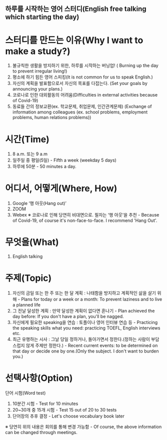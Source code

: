 ## 하루를 시작하는 영어 스터디(English free talking which starting the day)

# 스터디를 만드는 이유(Why I want to make a study?)
1. 불규칙한 생활을 방지하기 위한, 하루를 시작하는 버닝업! ( Burning up the day to prevent irregular living!)
2. 평소에 하기 힘든 영어 스피킹(It is not common for us to speak English.)
3. 자신의 계획을 발표함으로서 자신의 목표를 다잡는다. (Set your goals by announcing your plans.)
4. 코로나로 인한 대외활동의 어려움(Difficulties in external activities because of Covid-19)
5. 동료들 간의 정보교환(ex. 학교문제, 취업문제, 인간관계문제) (Exchange of information among colleagues (ex. school problems, employment problems, human relations problems))

# 시간(Time)
1. 8 a.m. 또는 9 a.m 
2. 일주일 중 평일(5일) - Fifth a week (weekday 5 days)
3. 하루에 50분 -  50 minutes a day.

# 어디서, 어떻게(Where, How)
1. Google ‘행 아웃(Hang out)’
2. ZOOM
3. Webex
※ 코로나로 인해 당연히 비대면으로. 필자는 ‘행 아웃’을 추천 - Because of Covid-19, of course it's non-face-to-face. I recommend 'Hang Out'.

# 무엇을(What)
1. English talking 

# 주제(Topic)
1. 자신의 금일 또는 한 주 또는 한 달 계획 : 나태함을 방지하고 계획적인 삶을 살기 위해 - Plans for today or a week or a month: To prevent laziness and to live a planned life
2. 그 전날 달성한 계획 : 만약 달성한 계획이 없다면 혼나기 - Plan achieved the day before: If you don't have a plan, you'll be nagged.
3. 자신에게 필요한 speaking을 연습 : 토플이나 영어 인터뷰 연습 등 - Practicing the speaking skills what you need: practicing TOEFL, English interviews etc.
4. 최근 유행하는 시사 : 그날 당일 정하거나, 돌아가면서 정한다.(정하는 사람이 부담스럽지 않게 주제만 정한다.) - Recent current events: to be determined on that day or decide one by one.(Only the subject. I don't want to burden you.)

# 선택사항(Option) 
단어 시험(Word test)
1. 10분간 시험 - Test for 10 minutes
2. 20~30개 중 15개 시험 - Test 15 out of 20 to 30 tests
3. 단어장의 추후 결정 - Let's choose vocabulary book later

※ 당연히 위의 내용은 회의를 통해 변경 가능함 - Of course, the above information can be changed through meetings.

